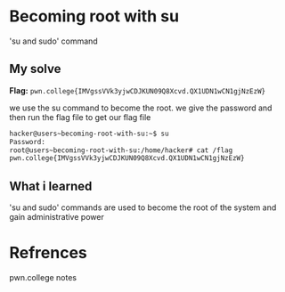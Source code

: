 # Becoming root with su
'su and sudo' command

## My solve
**Flag:** `pwn.college{IMVgssVVk3yjwCDJKUN09Q8Xcvd.QX1UDN1wCN1gjNzEzW}`

we use the su command to become the root. we give the password and then run the flag file to get our flag file

```bash
hacker@users~becoming-root-with-su:~$ su
Password: 
root@users~becoming-root-with-su:/home/hacker# cat /flag
pwn.college{IMVgssVVk3yjwCDJKUN09Q8Xcvd.QX1UDN1wCN1gjNzEzW}
```

## What i learned
'su and sudo' commands are used to become the root of the system and gain administrative power

# Refrences
pwn.college notes